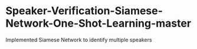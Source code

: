 # Speaker-Verification-Siamese-Network-One-Shot-Learning-master
Implemented Siamese Network to identify multiple speakers
